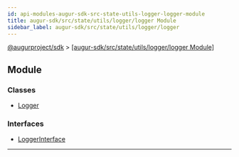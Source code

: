 ```yaml
---
id: api-modules-augur-sdk-src-state-utils-logger-logger-module
title: augur-sdk/src/state/utils/logger/logger Module
sidebar_label: augur-sdk/src/state/utils/logger/logger
---
```


[@augurproject/sdk](api-readme.md) > [[augur-sdk/src/state/utils/logger/logger Module]](api-modules-augur-sdk-src-state-utils-logger-logger-module.md)

## Module

### Classes

* [Logger](api-classes-augur-sdk-src-state-utils-logger-logger-logger.md)

### Interfaces

* [LoggerInterface](api-interfaces-augur-sdk-src-state-utils-logger-logger-loggerinterface.md)

---

